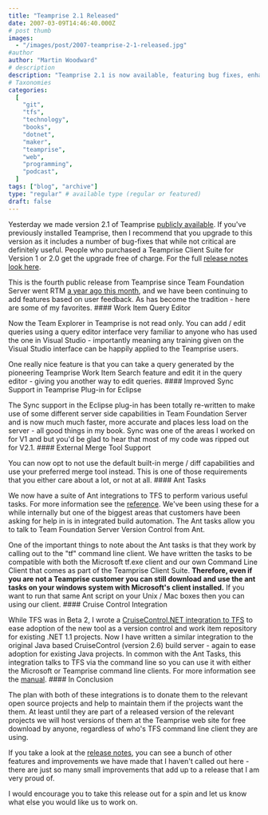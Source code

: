 ```yaml
---
title: "Teamprise 2.1 Released"
date: 2007-03-09T14:46:40.000Z
# post thumb
images:
  - "/images/post/2007-teamprise-2-1-released.jpg"
#author
author: "Martin Woodward"
# description
description: "Teamprise 2.1 is now available, featuring bug fixes, enhanced query editing, improved sync support for Eclipse, and external merge tool options."
# Taxonomies
categories:
  [
    "git",
    "tfs",
    "technology",
    "books",
    "dotnet",
    "maker",
    "teamprise",
    "web",
    "programming",
    "podcast",
  ]
tags: ["blog", "archive"]
type: "regular" # available type (regular or featured)
draft: false
---
```


Yesterday we made version 2.1 of Teamprise [publicly available](http://www.teamprise.com/download/index.html). If you've previously installed Teamprise, then I recommend that you upgrade to this version as it includes a number of bug-fixes that while not critical are definitely useful. People who purchased a Teamprise Client Suite for Version 1 or 2.0 get the upgrade free of charge. For the full [release notes look here](http://download.teamprise.com/cs/latest/release-notes/release-notes-2.1.1.5341R.html).

This is the fourth public release from Teamprise since Team Foundation Server went RTM [a year ago this month](http://blogs.msdn.com/jeffbe/archive/2006/03/17/553858.aspx), and we have been continuing to add features based on user feedback. As has become the tradition - here are some of my favorites. #### Work Item Query Editor

Now the Team Explorer in Teamprise is not read only. You can add / edit queries using a query editor interface very familiar to anyone who has used the one in Visual Studio - importantly meaning any training given on the Visual Studio interface can be happily applied to the Teamprise users.

One really nice feature is that you can take a query generated by the pioneering Teamprise Work Item Search feature and edit it in the query editor - giving you another way to edit queries. #### Improved Sync Support in Teamprise Plug-in for Eclipse

The Sync support in the Eclipse plug-in has been totally re-written to make use of some different server side capabilities in Team Foundation Server and is now much much faster, more accurate and places less load on the server - all good things in my book. Sync was one of the areas I worked on for V1 and but you'd be glad to hear that most of my code was ripped out for V2.1. #### External Merge Tool Support

You can now opt to not use the default built-in merge / diff capabilities and use your preferred merge tool instead. This is one of those requirements that you either care about a lot, or not at all. #### Ant Tasks

We now have a suite of Ant integrations to TFS to perform various useful tasks. For more information see the [reference](http://download.teamprise.com/cs/latest/docs/ant/manual.html). We've been using these for a while internally but one of the biggest areas that customers have been asking for help in is in integrated build automation. The Ant tasks allow you to talk to Team Foundation Server Version Control from Ant.

One of the important things to note about the Ant tasks is that they work by calling out to the "tf" command line client. We have written the tasks to be compatible with both the Microsoft tf.exe client and our own Command Line Client that comes as part of the Teamprise Client Suite. **Therefore, even if you are not a Teamprise customer you can still download and use the ant tasks on your windows system with Microsoft's client installed.** If you want to run that same Ant script on your Unix / Mac boxes then you can using our client. #### Cruise Control Integration

While TFS was in Beta 2, I wrote a [CruiseControl.NET integration to TFS](http://www.codeplex.com/TFSCCNetPlugin/) to ease adoption of the new tool as a version control and work item repository for existing .NET 1.1 projects. Now I have written a similar integration to the original Java based CruiseControl (version 2.6) build server - again to ease adoption for existing Java projects. In common with the Ant Tasks, this integration talks to TFS via the command line so you can use it with either the Microsoft or Teamprise command line clients. For more information see the [manual](http://download.teamprise.com/cs/latest/docs/cruisecontrol/manual.html). #### In Conclusion

The plan with both of these integrations is to donate them to the relevant open source projects and help to maintain them if the projects want the them. At least until they are part of a released version of the relevant projects we will host versions of them at the Teamprise web site for free download by anyone, regardless of who's TFS command line client they are using.

If you take a look at the [release notes](http://download.teamprise.com/cs/latest/release-notes/release-notes-2.1.1.5341R.html), you can see a bunch of other features and improvements we have made that I haven't called out here - there are just so many small improvements that add up to a release that I am very proud of.

I would encourage you to take this release out for a spin and let us know what else you would like us to work on.
